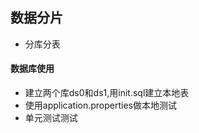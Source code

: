 
## 数据分片

* 分库分表

#### 数据库使用

* 建立两个库ds0和ds1,用init.sql建立本地表
* 使用application.properties做本地测试
* 单元测试测试

